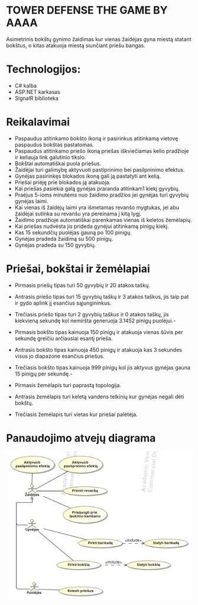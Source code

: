 ﻿# TOWER DEFENSE THE GAME BY AAAA
Asimetrinis bokštų gynimo žaidimas kur vienas žaidėjas gyna miestą statant bokštus, o kitas atakuoja miestą siunčiant priešu bangas.


Technologijos:
=============
- C# kalba
- ASP.NET karkasas
- SignalR biblioteka

Reikalavimai
=============
- Paspaudus atitinkamo bokšto ikoną ir pasirinkus atitinkamą vietovę paspaudus bokštas pastatomas.  
- Paspaudus atitinkamo priešo ikoną priešas iškviečiamas kelio pradžioje ir keliauja link galutinio tikslo.
- Bokštai automatiškai puola priešus.
- Žaidėjai turi galimybę aktyvuoti pastiprinimo bei pasilpninimo efektus.
- Gynėjas pasirinkęs blokados ikoną gali ją pastatyti ant kelią.
- Priešai priėję prie blokados ją atakuoja.
- Kai priešas pasiekia galą gynėjas praranda atitinkam1 kiekį gyvybių.
- Praėjus 5-ioms minutėms nuo žaidimo pradžios jei gynėjas turi gyvybių gynėjas laimi.
- Kai vienas iš žaidėjų laimi yra išmetamas revanšo mygtukas, jei abu žaidėjai sutinka su revanšu yra pereinama į kitą lygį.
- Žaidimo pradžioje automatiškai parenkamas vienas iš keletos žemėlapių.
- Kai priešas nudvėsta jis prideda gynėjui atitinkamą pinigų kiekį.
- Kas 15 sekundčių puolėjas gauną po 100 pinigų.
- Gynėjas pradeda žaidimą su 500 pinigų.
- Gynėjas pradeda su 150 gyvybių.


Priešai, bokštai ir žemėlapiai
=============
- Pirmasis priešų tipas turi 50 gyvybių ir 20 atakos taškų.
- Antrasis priešo tipas turi 15 gyvybių taškų ir 3 atakos taškus, jis taip pat ir gydo aplink jį esančius sąjungininkus.
- Trečiasis priešo tipas turi 2 gyvybių taškus ir 0 atakos taškų, jis kiekvieną sekundę kol nemiršta generuoja 3.1452 pinigų puolėjui.- 

- Pirmasis bokšto tipas kainuoja 150 pinigų ir atakuoja vienas šūvis per sekundę greičiu arčiausiai esantį prieša.
- Antrasis bokšto tipas kainuoja 450 pinigų ir atakuoja kas 3 sekundes visus jo diapazone esančius priešus.
- Trečiasis bokšto tipas kainuoja 999 pinigų kol jis aktyvus gynėjas gauna 15 pinigų per sekundę.- 

- Pirmasis žemėlapis turi paprastą topologija.
- Antrasis žemėlapis turi keletą vandens telkinių kur gynėjas negali dėti bokštų.
- Trečiasis žemėlapis turi vietas kur priešai palėtėja.

Panaudojimo atvejų diagrama
=============
![alt text](https://github.com/BenasVasiliauskas/OPP/blob/main/Diagramos/Model.jpg?raw=true)